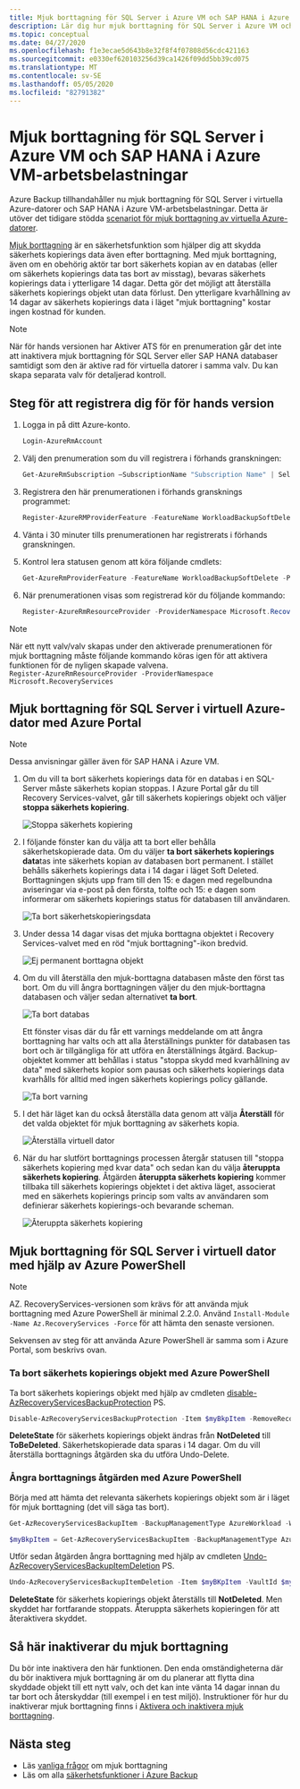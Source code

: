 ```yaml
---
title: Mjuk borttagning för SQL Server i Azure VM och SAP HANA i Azure VM-arbetsbelastningar
description: Lär dig hur mjuk borttagning för SQL Server i Azure VM och SAP HANA i Azure VM-arbetsbelastningar gör säkerhets kopieringar säkrare.
ms.topic: conceptual
ms.date: 04/27/2020
ms.openlocfilehash: f1e3ecae5d643b8e32f8f4f07808d56cdc421163
ms.sourcegitcommit: e0330ef620103256d39ca1426f09dd5bb39cd075
ms.translationtype: MT
ms.contentlocale: sv-SE
ms.lasthandoff: 05/05/2020
ms.locfileid: "82791382"
---
```

# <a name="soft-delete-for-sql-server-in-azure-vm-and-sap-hana-in-azure-vm-workloads"></a>Mjuk borttagning för SQL Server i Azure VM och SAP HANA i Azure VM-arbetsbelastningar

Azure Backup tillhandahåller nu mjuk borttagning för SQL Server i virtuella Azure-datorer och SAP HANA i Azure VM-arbetsbelastningar. Detta är utöver det tidigare stödda [scenariot för mjuk borttagning av virtuella Azure-datorer](soft-delete-virtual-machines.md).

[Mjuk borttagning](backup-azure-security-feature-cloud.md) är en säkerhetsfunktion som hjälper dig att skydda säkerhets kopierings data även efter borttagning. Med mjuk borttagning, även om en obehörig aktör tar bort säkerhets kopian av en databas (eller om säkerhets kopierings data tas bort av misstag), bevaras säkerhets kopierings data i ytterligare 14 dagar. Detta gör det möjligt att återställa säkerhets kopierings objekt utan data förlust. Den ytterligare kvarhållning av 14 dagar av säkerhets kopierings data i läget "mjuk borttagning" kostar ingen kostnad för kunden.

>[!NOTE]
>När för hands versionen har Aktiver ATS för en prenumeration går det inte att inaktivera mjuk borttagning för SQL Server eller SAP HANA databaser samtidigt som den är aktive rad för virtuella datorer i samma valv. Du kan skapa separata valv för detaljerad kontroll.

## <a name="steps-to-enroll-in-preview"></a>Steg för att registrera dig för för hands version

1. Logga in på ditt Azure-konto.

   ```powershell
   Login-AzureRmAccount
   ```

2. Välj den prenumeration som du vill registrera i förhands granskningen:

   ```powershell
   Get-AzureRmSubscription –SubscriptionName "Subscription Name" | Select-AzureRmSubscription
   ```

3. Registrera den här prenumerationen i förhands gransknings programmet:

   ```powershell
   Register-AzureRMProviderFeature -FeatureName WorkloadBackupSoftDelete -ProviderNamespace Microsoft.RecoveryServices
   ```

4. Vänta i 30 minuter tills prenumerationen har registrerats i förhands granskningen.

5. Kontrol lera statusen genom att köra följande cmdlets:

   ```powershell
   Get-AzureRmProviderFeature -FeatureName WorkloadBackupSoftDelete -ProviderNamespace Microsoft.RecoveryServices
   ```

6. När prenumerationen visas som registrerad kör du följande kommando:

   ```powershell
   Register-AzureRmResourceProvider -ProviderNamespace Microsoft.RecoveryServices
   ```

>[!NOTE]
>När ett nytt valv/valv skapas under den aktiverade prenumerationen för mjuk borttagning måste följande kommando köras igen för att aktivera funktionen för de nyligen skapade valvena.<BR>
> `Register-AzureRmResourceProvider -ProviderNamespace Microsoft.RecoveryServices`

## <a name="soft-delete-for-sql-server-in-azure-vm-using-azure-portal"></a>Mjuk borttagning för SQL Server i virtuell Azure-dator med Azure Portal

>[!NOTE]
>Dessa anvisningar gäller även för SAP HANA i Azure VM.

1. Om du vill ta bort säkerhets kopierings data för en databas i en SQL-Server måste säkerhets kopian stoppas. I Azure Portal går du till Recovery Services-valvet, går till säkerhets kopierings objekt och väljer **stoppa säkerhets kopiering**.

   ![Stoppa säkerhets kopiering](./media/soft-delete-sql-saphana-in-azure-vm/stop-backup.png)

2. I följande fönster kan du välja att ta bort eller behålla säkerhetskopierade data. Om du väljer **ta bort säkerhets kopierings data**tas inte säkerhets kopian av databasen bort permanent. I stället behålls säkerhets kopierings data i 14 dagar i läget Soft Deleted. Borttagningen skjuts upp fram till den 15: e dagen med regelbundna aviseringar via e-post på den första, tolfte och 15: e dagen som informerar om säkerhets kopierings status för databasen till användaren.

   ![Ta bort säkerhetskopieringsdata](./media/soft-delete-sql-saphana-in-azure-vm/delete-backup-data.png)

3. Under dessa 14 dagar visas det mjuka borttagna objektet i Recovery Services-valvet med en röd "mjuk borttagning"-ikon bredvid.

   ![Ej permanent borttagna objekt](./media/soft-delete-sql-saphana-in-azure-vm/soft-deleted-items.png)

4. Om du vill återställa den mjuk-borttagna databasen måste den först tas bort. Om du vill ångra borttagningen väljer du den mjuk-borttagna databasen och väljer sedan alternativet **ta bort**.

   ![Ta bort databas](./media/soft-delete-sql-saphana-in-azure-vm/undelete-database.png)

   Ett fönster visas där du får ett varnings meddelande om att ångra borttagning har valts och att alla återställnings punkter för databasen tas bort och är tillgängliga för att utföra en återställnings åtgärd. Backup-objektet kommer att behållas i status "stoppa skydd med kvarhållning av data" med säkerhets kopior som pausas och säkerhets kopierings data kvarhålls för alltid med ingen säkerhets kopierings policy gällande.

   ![Ta bort varning](./media/soft-delete-sql-saphana-in-azure-vm/undelete-warning.png)

5. I det här läget kan du också återställa data genom att välja **Återställ** för det valda objektet för mjuk borttagning av säkerhets kopia.

   ![Återställa virtuell dator](./media/soft-delete-sql-saphana-in-azure-vm/restore-vm.png)

6. När du har slutfört borttagnings processen återgår statusen till "stoppa säkerhets kopiering med kvar data" och sedan kan du välja **återuppta säkerhets kopiering**. Åtgärden **återuppta säkerhets kopiering** kommer tillbaka till säkerhets kopierings objektet i det aktiva läget, associerat med en säkerhets kopierings princip som valts av användaren som definierar säkerhets kopierings-och bevarande scheman.

   ![Återuppta säkerhets kopiering](./media/soft-delete-sql-saphana-in-azure-vm/resume-backup.png)

## <a name="soft-delete-for-sql-server-in-vm-using-azure-powershell"></a>Mjuk borttagning för SQL Server i virtuell dator med hjälp av Azure PowerShell

>[!NOTE]
>AZ. RecoveryServices-versionen som krävs för att använda mjuk borttagning med Azure PowerShell är minimal 2.2.0. Använd `Install-Module -Name Az.RecoveryServices -Force` för att hämta den senaste versionen.

Sekvensen av steg för att använda Azure PowerShell är samma som i Azure Portal, som beskrivs ovan.

### <a name="delete-the-backup-item-using-azure-powershell"></a>Ta bort säkerhets kopierings objekt med Azure PowerShell

Ta bort säkerhets kopierings objekt med hjälp av cmdleten [disable-AzRecoveryServicesBackupProtection](https://docs.microsoft.com/powershell/module/az.recoveryservices/Disable-AzRecoveryServicesBackupProtection?view=azps-1.5.0) PS.

```powershell
Disable-AzRecoveryServicesBackupProtection -Item $myBkpItem -RemoveRecoveryPoints -VaultId $myVaultID -Force
```

**DeleteState** för säkerhets kopierings objekt ändras från **NotDeleted** till **ToBeDeleted**. Säkerhetskopierade data sparas i 14 dagar. Om du vill återställa borttagnings åtgärden ska du utföra Undo-Delete.

### <a name="undoing-the-deletion-operation-using-azure-powershell"></a>Ångra borttagnings åtgärden med Azure PowerShell

Börja med att hämta det relevanta säkerhets kopierings objekt som är i läget för mjuk borttagning (det vill säga tas bort).

```powershell
Get-AzRecoveryServicesBackupItem -BackupManagementType AzureWorkload -WorkloadType SQLDataBase -VaultId $myVaultID | Where-Object {$_.DeleteState -eq "ToBeDeleted"}

$myBkpItem = Get-AzRecoveryServicesBackupItem -BackupManagementType AzureWorkload -WorkloadType SQLDataBase -VaultId $myVaultID -Name AppVM1
```

Utför sedan åtgärden ångra borttagning med hjälp av cmdleten [Undo-AzRecoveryServicesBackupItemDeletion](https://docs.microsoft.com/powershell/module/az.recoveryservices/undo-azrecoveryservicesbackupitemdeletion?view=azps-3.8.0) PS.

```powershell
Undo-AzRecoveryServicesBackupItemDeletion -Item $myBKpItem -VaultId $myVaultID -Force
```

**DeleteState** för säkerhets kopierings objekt återställs till **NotDeleted**. Men skyddet har fortfarande stoppats. Återuppta säkerhets kopieringen för att återaktivera skyddet.

## <a name="how-to-disable-soft-delete"></a>Så här inaktiverar du mjuk borttagning

Du bör inte inaktivera den här funktionen. Den enda omständigheterna där du bör inaktivera mjuk borttagning är om du planerar att flytta dina skyddade objekt till ett nytt valv, och det kan inte vänta 14 dagar innan du tar bort och återskyddar (till exempel i en test miljö). Instruktioner för hur du inaktiverar mjuk borttagning finns i [Aktivera och inaktivera mjuk borttagning](backup-azure-security-feature-cloud.md#enabling-and-disabling-soft-delete).

## <a name="next-steps"></a>Nästa steg

- Läs [vanliga frågor](backup-azure-security-feature-cloud.md#frequently-asked-questions) om mjuk borttagning
- Läs om alla [säkerhetsfunktioner i Azure Backup](security-overview.md)
